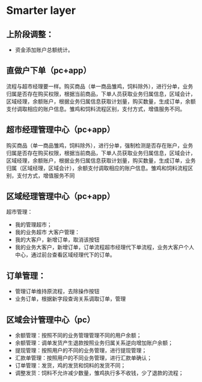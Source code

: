 Smarter layer
===============

## 上阶段调整：
* 资金添加账户总额统计。

## 直做户下单（pc+app）
流程与超市经理要一样。购买商品（单一商品雏鸡，饲料除外），进行分单，业务归属是否存在购买权限，根据当前商品，下单人员获取业务归属信息，区域会计，区域经理，余额账户，根据业务归属信息获取计划量，购买数量，生成订单，余额支付调取相应的账户信息。雏鸡和饲料流程区别，支付方式，增值服务不同。

## 超市经理管理中心（pc+app）

购买商品（单一商品雏鸡，饲料除外），进行分单，强制检测是否存在账户，业务归属是否存在购买权限，根据当前商品，下单人员获取业务归属信息，区域会计，区域经理，余额账户，根据业务归属信息获取计划量，购买数量，生成订单，业务归属（区域经理，区域会计），余额支付调取相应的账户信息。雏鸡和饲料流程区别，支付方式，增值服务不同

## 区域经理管理中心（pc+app）
超市管理：
* 我的管理超市；
* 我的业务超市
大客户管理：
* 我的大客户，新增订单，取消该按钮
* 我的业务大客户，新增订单，订单流程超市经理代下单流程，业务大客户个人中心，通过前台查看区域经理代下的订单。
## 订单管理：
* 管理订单维持原流程，去除操作按钮
* 业务订单，根据新字段查询关系调取订单，管理

## 区域会计管理中心（pc）

* 余额管理：按照不同的业务管理管理不同的用户余额；
* 余额管理：调单发货产生退款按照业务归属关系逆向增加账户余额；
* 提现管理：按照用户的不同的业务管理，进行提现管理；
* 汇款单管理：按照用户的不同业务管理，进行汇款单确认；
* 订单管理：发货，鸡的发货和饲料的发货不同；
* 调整发货：饲料不允许减少数量，雏鸡执行多不收钱，少了退款的流程；
